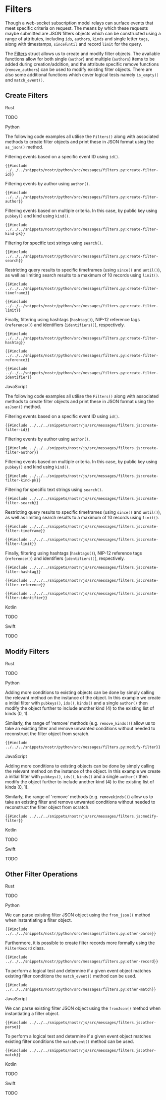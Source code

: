 # Filters

Though a web-socket subscription model relays can surface events that meet specific criteria on request. 
The means by which these requests maybe submitted are JSON filters objects which can be constructed using a range of attributes, 
including `ids`, `authors`, `kinds` and single letter `tags`, along with timestamps, `since`/`until` and record `limit` for the query.

The [Filters](https://docs.rs/nostr/latest/nostr/types/filter/struct.Filter.html) struct allows us to create and modify filter objects. 
The available functions allow for both single (`author`) and multiple (`authors`) items to be added during creation/addition, 
and the attribute specific remove functions (`remove_authors`) can be used to modify existing filter objects. 
There are also some additional functions which cover logical tests namely `is_empty()` and `match_event()`. 

## Create Filters

<custom-tabs category="lang">

<div slot="title">Rust</div>
<section>

TODO

</section>

<div slot="title">Python</div>
<section>

The following code examples all utilise the `Filters()` along with associated methods to create filter objects and print these in JSON format using the `as_json()` method.

Filtering events based on a specific event ID using `id()`.

```python,ignore
{{#include ../../../snippets/nostr/python/src/messages/filters.py:create-filter-id}}
```

Filtering events by author using `author()`.

```python,ignore
{{#include ../../../snippets/nostr/python/src/messages/filters.py:create-filter-author}}
```

Filtering events based on multiple criteria. In this case, by public key using `pubkey()` and kind using `kind()`.

```python,ignore
{{#include ../../../snippets/nostr/python/src/messages/filters.py:create-filter-kind-pk}}
```

Filtering for specific text strings using `search()`.

```python,ignore
{{#include ../../../snippets/nostr/python/src/messages/filters.py:create-filter-search}}
```

Restricting query results to specific timeframes (using `since()` and `until()`), as well as limiting search results to a maximum of 10 records using `limit()`.

```python,ignore
{{#include ../../../snippets/nostr/python/src/messages/filters.py:create-filter-timeframe}}
```

```python,ignore
{{#include ../../../snippets/nostr/python/src/messages/filters.py:create-filter-limit}}
```

Finally, filtering using hashtags (`hashtag()`), NIP-12 reference tags (`reference()`) and identifiers (`identifiers()`), respectively.

```python,ignore
{{#include ../../../snippets/nostr/python/src/messages/filters.py:create-filter-hashtag}}
```

```python,ignore
{{#include ../../../snippets/nostr/python/src/messages/filters.py:create-filter-reference}}
```

```python,ignore
{{#include ../../../snippets/nostr/python/src/messages/filters.py:create-filter-identifier}}
```

</section>

<div slot="title">JavaScript</div>
<section>

The following code examples all utilise the `Filters()` along with associated methods to create filter objects and print these in JSON format using the `asJson()` method.

Filtering events based on a specific event ID using `id()`.

```javascript,ignore
{{#include ../../../snippets/nostr/js/src/messages/filters.js:create-filter-id}}
```

Filtering events by author using `author()`.

```javascript,ignore
{{#include ../../../snippets/nostr/js/src/messages/filters.js:create-filter-author}}
```

Filtering events based on multiple criteria. In this case, by public key using `pubkey()` and kind using `kind()`.

```javascript,ignore
{{#include ../../../snippets/nostr/js/src/messages/filters.js:create-filter-kind-pk}}
```

Filtering for specific text strings using `search()`.

```javascript,ignore
{{#include ../../../snippets/nostr/js/src/messages/filters.js:create-filter-search}}
```

Restricting query results to specific timeframes (using `since()` and `until()`), as well as limiting search results to a maximum of 10 records using `limit()`.

```javascript,ignore
{{#include ../../../snippets/nostr/js/src/messages/filters.js:create-filter-timeframe}}
```

```javascript,ignore
{{#include ../../../snippets/nostr/js/src/messages/filters.js:create-filter-limit}}
```

Finally, filtering using hashtags (`hashtags()`), NIP-12 reference tags (`reference()`) and identifiers (`identifiers()`), respectively.

```javascript,ignore
{{#include ../../../snippets/nostr/js/src/messages/filters.js:create-filter-hashtag}}
```

```javascript,ignore
{{#include ../../../snippets/nostr/js/src/messages/filters.js:create-filter-reference}}
```

```javascript,ignore
{{#include ../../../snippets/nostr/js/src/messages/filters.js:create-filter-identifier}}
```

</section>

<div slot="title">Kotlin</div>
<section>

TODO

</section>

<div slot="title">Swift</div>
<section>

TODO

</section>
</custom-tabs>

## Modify Filters

<custom-tabs category="lang">

<div slot="title">Rust</div>
<section>

TODO

</section>

<div slot="title">Python</div>
<section>

Adding more conditions to existing objects can be done by simply calling the relevant method on the instance of the object. 
In this example we create a initial filter with `pubkeys()`, `ids()`, `kinds()` and a single `author()` then modify the object further to include another kind (4) to the existing list of kinds (0, 1).

Similarly, the range of 'remove' methods (e.g. `remove_kinds()`) allow us to take an existing filter and remove unwanted conditions without needed to reconstruct the filter object from scratch.

```python,ignore
{{#include ../../../snippets/nostr/python/src/messages/filters.py:modify-filter}}
```

</section>

<div slot="title">JavaScript</div>
<section>

Adding more conditions to existing objects can be done by simply calling the relevant method on the instance of the object. 
In this example we create a initial filter with `pubkeys()`, `ids()`, `kinds()` and a single `author()` then modify the object further to include another kind (4) to the existing list of kinds (0, 1).

Similarly, the range of 'remove' methods (e.g. `removekinds()`) allow us to take an existing filter and remove unwanted conditions without needed to reconstruct the filter object from scratch.

```javascript,ignore
{{#include ../../../snippets/nostr/js/src/messages/filters.js:modify-filter}}
```
</section>

<div slot="title">Kotlin</div>
<section>

TODO

</section>

<div slot="title">Swift</div>
<section>

TODO

</section>
</custom-tabs>

## Other Filter Operations

<custom-tabs category="lang">

<div slot="title">Rust</div>
<section>

TODO

</section>

<div slot="title">Python</div>
<section>

We can parse existing filter JSON object using the `from_json()` method when instantiating a filter object.

```python,ignore
{{#include ../../../snippets/nostr/python/src/messages/filters.py:other-parse}}
```

Furthermore, it is possible to create filter records more formally using the `FilterRecord` class.

```python,ignore
{{#include ../../../snippets/nostr/python/src/messages/filters.py:other-record}}
```

To perform a logical test and determine if a given event object matches existing filter conditions the `match_event()` method can be used. 

```python,ignore
{{#include ../../../snippets/nostr/python/src/messages/filters.py:other-match}}
```

</section>

<div slot="title">JavaScript</div>
<section>

We can parse existing filter JSON object using the `fromJson()` method when instantiating a filter object.

```javascript,ignore
{{#include ../../../snippets/nostr/js/src/messages/filters.js:other-parse}}
```

To perform a logical test and determine if a given event object matches existing filter conditions the `matchEvent()` method can be used. 

```javascript,ignore
{{#include ../../../snippets/nostr/js/src/messages/filters.js:other-match}}
```

</section>

<div slot="title">Kotlin</div>
<section>

TODO

</section>

<div slot="title">Swift</div>
<section>

TODO

</section>
</custom-tabs>

